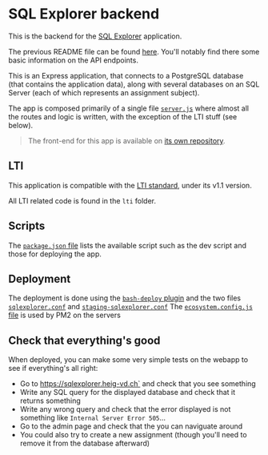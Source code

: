 # SQL Explorer backend

This is the backend for the [SQL Explorer](https://sqlexplorer.heig-vd.ch) application.

The previous README file can be found [here](OLD_README.md). You'll notably find there some basic information on the API endpoints.

This is an Express application, that connects to a PostgreSQL database (that contains the application data), along with several databases on an SQL Server (each of which represents an assignment subject).

The app is composed primarily of a single file [`server.js`](server.js) where almost all the routes and logic is written, with the exception of the LTI stuff (see below).

> The front-end for this app is available on [its own repository][sql-front].

## LTI

This application is compatible with the [LTI standard][lti], under its v1.1 version.

All LTI related code is found in the `lti` folder.

## Scripts

The [`package.json` file](package.json) lists the available script such as the dev script and those for deploying the app.

## Deployment

The deployment is done using the [`bash-deploy` plugin][bash-deploy] and the two files [`sqlexplorer.conf`](sqlexplorer.conf) and [`staging-sqlexplorer.conf`](staging-sqlexplorer.conf)
The [`ecosystem.config.js` file](ecosystem.config.js) is used by PM2 on the servers

## Check that everything's good

When deployed, you can make some very simple tests on the webapp to see if everything's all right:

* Go to https://sqlexplorer.heig-vd.ch` and check that you see something
* Write any SQL query for the displayed database and check that it returns something
* Write any wrong query and check that the error displayed is not something like `Internal Server Error 505`...
* Go to the admin page and check that the you can naviguate around
* You could also try to create a new assignment (though you'll need to remove it from the database afterward)

[sql-front]: https://github.com/MediaComem/sqlexplorer-frontend
[lti]: https://www.imsglobal.org/activity/learning-tools-interoperability
[bash-deploy]: https://www.npmjs.com/package/bash-deploy
